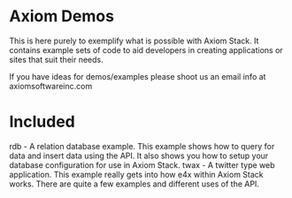 Axiom Demos
===========

This is here purely to exemplify what is possible with Axiom Stack. It contains example sets of code to aid developers in creating applications or sites that suit their needs.

If you have ideas for demos/examples please shoot us an email info at axiomsoftwareinc.com


Included
===========

rdb - A relation database example. This example shows how to query for data and insert data using the API. It also shows you how to setup your database configuration for use in Axiom Stack.
twax - A twitter type web application. This example really gets into how e4x within Axiom Stack works. There are quite a few examples and different uses of the API.
